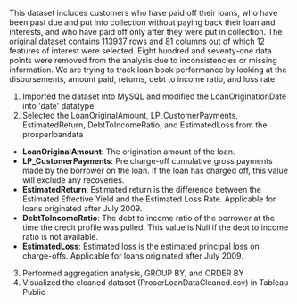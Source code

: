 This dataset includes customers who have paid off their loans, who have been past due and put into collection without paying back their loan and interests, and who have paid off only after they were put in collection. 
The original dataset contains 113937 rows and 81 columns out of which 12 features of interest were selected. Eight hundred and seventy-one data points were removed from the analysis due to inconsistencies or missing information.
We are trying to track loan book performance by looking at the disbursements, amount paid, returns, debt to income ratio, and loss rate
1. Imported the dataset into MySQL and modified the LoanOriginationDate into 'date' datatype
2. Selected the LoanOriginalAmount, LP_CustomerPayments, EstimatedReturn, DebtToIncomeRatio, and EstimatedLoss from the prosperloandata
- **LoanOriginalAmount**: The origination amount of the loan.
- **LP_CustomerPayments**: Pre charge-off cumulative gross payments made by the borrower on the loan. If the loan has charged off, this value will exclude any recoveries.
- **EstimatedReturn**: Estimated return is the difference between the Estimated Effective Yield and the Estimated Loss Rate. Applicable for loans originated after July 2009.
- **DebtToIncomeRatio**: The debt to income ratio of the borrower at the time the credit profile was pulled. This value is Null if the debt to income ratio is not available.
- **EstimatedLoss**: Estimated loss is the estimated principal loss on charge-offs. Applicable for loans originated after July 2009.
3. Performed aggregation analysis, GROUP BY, and ORDER BY
4. Visualized the cleaned dataset (ProserLoanDataCleaned.csv) in Tableau Public 

